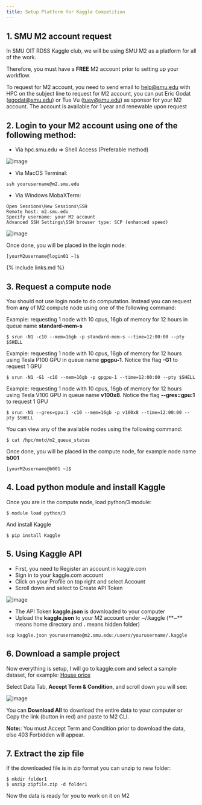 ```yaml
---
title: Setup Platform for Kaggle Competition
---
```


## 1. SMU M2 account request

In SMU OIT RDSS Kaggle club, we will be using SMU M2 as a platform for all of the work.

Therefore, you must have a **FREE** M2 account prior to setting up your workflow.

To request for M2 account, you need to send email to help@smu.edu with HPC on the subject line to request for M2 account, you can put Eric Godat (egodat@smu.edu) or Tue Vu (tuev@smu.edu) as sponsor for your M2 account. The account is available for 1 year and renewable upon request

## 2. Login to your M2 account using one of the following method:
- Via hpc.smu.edu => Shell Access (Preferable method)

![image](https://user-images.githubusercontent.com/43855029/193322149-f1940199-78aa-40b9-b125-c3a912c041c5.png)

- Via MacOS Terminal:

```
ssh yourusername@m2.smu.edu
```

- Via Windows MobaXTerm:

```
Open Sessions\New Sessions\SSH
Remote host: m2.smu.edu
Specify username: your M2 account
Advanced SSH Settings\SSH browser type: SCP (enhanced speed)
```
![image](https://user-images.githubusercontent.com/43855029/193322565-88b5c63e-4204-447c-a2ca-d0825f68baf4.png)

Once done, you will be placed in the login node:

```
[yourM2username@login01 ~]$ 
```

{% include links.md %}

## 3. Request a compute node

You should not use login node to do computation. Instead you can request from **any** of M2 compute node using one of the following command:

Example: requesting 1 node with 10 cpus, 16gb of memory for 12 hours in queue name **standard-mem-s**

```
$ srun -N1 -c10 --mem=16gb -p standard-mem-s --time=12:00:00 --pty $SHELL
```

Example: requesting 1 node with 10 cpus, 16gb of memory for 12 hours using Tesla P100 GPU in queue name **gpgpu-1**. Notice the flag **-G1** to request 1 GPU

```
$ srun -N1 -G1 -c10 --mem=16gb -p gpgpu-1 --time=12:00:00 --pty $SHELL
```


Example: requesting 1 node with 10 cpus, 16gb of memory for 12 hours using Tesla V100 GPU in queue name **v100x8**. Notice the flag **--gres=gpu:1** to request 1 GPU

```
$ srun -N1 --gres=gpu:1 -c10 --mem=16gb -p v100x8 --time=12:00:00 --pty $SHELL
```

You can view any of the available nodes using the following command:

```
$ cat /hpc/motd/m2_queue_status
```

Once done, you will be placed in the compute node, for example node name **b001**

```
[yourM2username@b001 ~]$ 
```

## 4. Load python module and install Kaggle

Once you are in the compute node, load python/3 module:

```
$ module load python/3
```

And install Kaggle

```
$ pip install Kaggle
```

## 5. Using Kaggle API

- First, you need to Register an account in kaggle.com
- Sign in to your kaggle.com account
- Click on your Profile on top right and select Account
- Scroll down and select to Create API Token

![image](https://user-images.githubusercontent.com/43855029/193325895-5212e8fa-4b82-406b-a6ac-793abd702fd8.png)

- The API Token **kaggle.json** is downloaded to your computer
- Upload the **kaggle.json** to your M2 account under ~/.kaggle (**~** means home directory and **.** means hidden folder)

```
scp kaggle.json yourusername@m2.smu.edu:/users/yourusername/.kaggle
```

## 6. Download a sample project

Now everything is setup, I will go to kaggle.com and select a sample dataset, for example: [House price](https://www.kaggle.com/competitions/house-prices-advanced-regression-techniques/overview)

Select Data Tab, **Accept Term & Condition**, and scroll down you will see:

![image](https://user-images.githubusercontent.com/43855029/193326858-c87a1a4d-26e6-4506-9595-cb8313ff0de2.png)

You can **Download All** to download the entire data to your computer or Copy the link (button in red) and paste to M2 CLI.

**Note:**: You must Accept Term and Condition prior to download the data, else 403 Forbidden will appear.

## 7. Extract the zip file

If the downloaded file is in zip format you can unzip to new folder:

```
$ mkdir folder1
$ unzip zipfile.zip -d folder1
```

Now the data is ready for you to work on it on M2

